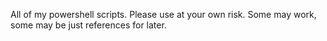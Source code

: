 All of my powershell scripts.  Please use at your own risk.
Some may work, some may be just references for later.
